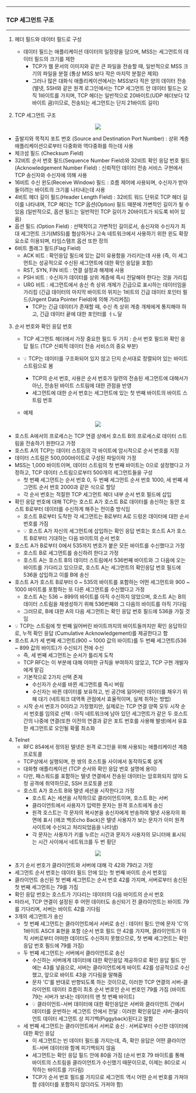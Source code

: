 -----
### TCP 세그먼트 구조
-----
1. 헤더 필드와 데이터 필드로 구성
   - 데이터 필드는 애플리케이션 데이터의 일정량을 담으며, MSS는 세그먼트의 데이터 필드의 크기를 제한
     + TCP가 웹 문서의 이미지와 같은 큰 파일을 전송할 때, 일반적으로 MSS 크기의 파일을 분절 (통상 MSS 보다 작은 마지막 분절은 제외)
     + 그러나 많은 대화식 애플리케이션에서는 MSS보다 작은 양의 데이터 전송 (텔넷, SSH와 같은 원격 로그인에서는 TCP 세그먼트 안 데이터 필드는 오직 1바이트를 가지며, TCP 헤더는 일반적으로 20바이트(UDP 헤더보다 12바이트 큼)이므로, 전송되는 세그먼트는 단지 21바이트 길이)

2. TCP 세그먼트 구조
<div align="center">
<img src="https://github.com/user-attachments/assets/069238aa-b899-43ea-9a52-0ad7372bc9b4">
</div>

  - 출발지와 목적지 포트 번호 (Source and Destination Port Number) : 상위 계층 애플리케이션으로부터 다중화와 역다중화를 하는데 사용
  - 체크섬 필드 (Checksum Field)
  - 32비트 순서 번호 필드(Sequence Number Field)와 32비트 확인 응답 번호 필드(Acknowledgement Number Field) : 신뢰적인 데이터 전송 서비스 구현에서 TCP 송신자와 수신자에 의해 사용
  - 16비트 수신 윈도(Receive Window) 필드 : 흐름 제어에 사용되며, 수신자가 받아들이려는 바이트의 크기를 나타내는데 사용
  - 4비트 헤더 길이 필드(Header Length Field) : 32비트 워드 단위로 TCP 헤더 길이를 나타내며, TCP 헤더는 TCP 옵션(Option) 필드 때문에 가변적인 길이가 될 수 있음 (일반적으로, 옵션 필드는 일반적인 TCP 길이가 20바이트가 되도록 비어 있음)
  - 옵션 필드 (Option Field) : 선택적이고 가변적인 길이로서, 송신자와 수신자가 최대 세그먼트 크기(MSS)를 협상하거나 고속 네트워크에서 사용하기 위한 윈도 확장 요소로 이용되며, 타임스탬프 옵션 또한 정의
  - 6비트 플래그 필드(Flag Field)
    + ACK 비트 : 확인응답 필드에 있는 값이 유용함을 가리키는데 사용 (즉, 이 세그먼트는 성공적으로 수신된 세그먼트에 대한 확인 응답을 포함)
    + RST, SYN, FIN 비트 : 연결 설정과 해제에 사용
    + PSH 비트 : 수신자가 데이터를 상위 계층에 즉시 전달해야 한다는 것을 가리킴
    + URG 비트 : 세그먼트에서 송신 측 상위 개체가 긴급으로 표시하는 데이터임을 가리킴 (긴급 데이터의 마지막 바이트의 위치는 1비트의 긴급 데이터 포인터 필드(Urgent Data Pointer Field)에 의해 가리켜짐)
      * TCP는 긴급 데이터가 존재할 때, 수신 측 상위 계층 개체에게 통지해야 하고, 긴급 데이터 끝에 대한 포인터를 ㅓㄴ달

3. 순서 번호와 확인 응답 번호
   - TCP 세그먼트 헤더에서 가장 중요한 필드 두 가지 : 순서 번호 필드와 확인 응답 필드 (TCP 신뢰적 데이터 전송 서비스의 중요 부분)
   - 💡 TCP는 데이터를 구조화되어 있지 않고 단지 순서대로 정렬되어 있는 바이트 스트림으로 봄
     + TCP의 순서 번호, 사용은 순서 번호가 일련의 전송된 세그먼트에 대해서가 아닌, 전송된 바이트 스트림에 대한 관점을 반영
     + 세그먼트에 대한 순서 번호는 세그먼트에 있는 첫 번째 바이트의 바이트 스트림 번호

   - 예제
<div align="center">
<img src="https://github.com/user-attachments/assets/2f3d661e-36a2-401d-ab13-6fbb277c8d43">
</div>

  - 호스트 A에서의 프로세스는 TCP 연결 상에서 호스트 B의 프로세스로 데이터 스트림을 전송하기 원한다고 가정
  - 호스트 A의 TCP는 데이터 스트림의 각 바이트에 암시적으로 순서 번호를 지정
  - 데이터 스트림은 500,000바이트로 구성된 파일이락 가정
  - MSS는 1,000 바이트이며, 데이터 스트림의 첫 번째 바이트는 0으로 설정했다고 가정하고, TCP 데이터 스트림으로부터 500개의 세그먼트들을 구성
    + 첫 번째 세그먼트는 순서 번호 0, 두 번째 세그먼트 순서 번호 1000, 세 번쨰 세그먼트 순서 번호 2000과 같은 식으로 할당
    + 각 순서 번호는 적절한 TCP 세그먼트 헤더 내부 순서 번호 필드에 삽입
  - 확인 응답 번호에 대해 TCP는 호스트 A가 호스트 B로 데이터를 송신하는 동안 호스트 B로부터 데이터를 수신하게 해주는 전이중 방식임
    + 호스트 B로부터 도착한 각 세그먼트는 B로부터 A로 드렁온 데이터에 대한 순서 번호를 가짐
    + 💡 호스트 A가 자신의 세그먼트에 삽입하는 확인 응답 번호는 호스트 A가 호스트 B로부터 기대하는 다음 바이트의 순서 번호
  - 호스트 A가 B로부터 0에서 535까지 번호가 붙은 모든 바이트를 수신했다고 가정
    + 호스트 B로 세그먼트를 송신하려 한다고 가정
    + 호스트 A는 호스트 B의 데이터 스트림에서 536번째 바이트와 그 다음에 오는 바이트를 기다리고 있으므로, 호스트 A는 세그먼트의 확인응답 번호 필드에 536을 삽입하고 이를 B에 송신
  - 호스트 A가 호스트 B로부터 0 ~ 535의 바이트를 포함하는 어떤 세그먼트와 900 ~ 1000 바이트를 포함하는 또 다른 세그먼트를 수신했다고 가정
    + 호스트 A는 536 ~ 899의 바이트를 아직 수신하지 않았으며, 호스트 A는 B의 데이터 스트림을 재생성하기 위해 536번째와 그 다음의 바이트를 아직 기다림
    + 그러므로, B에 대한 A의 다음 세그먼트는 확인 응답 번호 필드에 536을 가질 것임
  - 💡 TCP는 스트림에 첫 번째 잃어버린 바이트까지의 바이트들까지만 확인 응답하므로, 누적 확인 응답 (Cumulative Acknowledgement)를 제공한다고 함
  - 호스트 A가 세 번째 세그먼트(900 ~ 1000 값의 바이트)를 두 번째 세그먼트(536 ~ 899 값의 바이트)가 수신되기 전에 수신
    + 즉, 세 번째 세그먼트는 순서가 틀리게 도착
    + TCP RFC는 이 부분에 대해 어떠한 규칙을 부여하지 않았고, TCP 구현 개발자에게 맡김
    + 기본적으로 2가지 선택 존재
      * 수신자가 순서를 바뀐 세그먼트를 즉시 버림
      * 수신자는 바뀐 데이터를 보유하고, 빈 공간에 잃어버린 데이터를 채우기 위해 대기 (네트워크 대역폭 관점에서 효율적이며, 실제 취하는 방법)
    + 시작 순서 번호가 0이라고 가정했지만, 실제로는 TCP 연결 양쪽 모두 시작 순서 번호를 임의로 선택 : 아직 네트워크에 남아 있던 세그먼트가 같은 두 호스트 간의 나중에 연결(또한 이전의 연결과 같은 포트 번호를 사용해 발생)에서 유효한 세그먼트로 오인될 확률 최소화

4. Telnet
   - RFC 854에서 정의된 텔넷은 원격 로그인을 위해 사용되는 애플리케이션 계층 프로토콜
   - TCP상에서 실행되며, 한 쌍의 호스트들 사이에서 동작하도록 설계
   - 대화형 애플리케이션 (TCP 순서와 확인 응답 번호 설명에 용이)
   - 다만, 패스워드를 포함하는 텔넷 연결에서 전송된 데이터는 암호화되지 않아 도청 공격에 취약하므로, SSH 프로토콜 선호
   - 호스트 A가 호스트 B와 텔넷 세션을 시작한다고 가정
     + 호스트 A는 세션을 시작하므로 클라이언트이며, 호스트 B는 서버
     + 클라이언트에서 사용자가 입력한 문자는 원격 호스트에게 송신
     + 원격 호스트는 각 문자의 복사본을 송신자에게 반송하여 텔넷 사용자의 화면에 표시 (에코 백(Echo Back)은 텔넷 사용자가 보는 문자가 이미 원격 사이트에 수신되고 처리되었음을 나타냄)
     + 각 문자는 사용자가 키를 누르는 시간과 문자가 사용자의 모니터에 표시되는 시간 사이에서 네트워크를 두 번 횡단

<div align="center">
<img src="https://github.com/user-attachments/assets/d44aad35-31b7-4b06-bc7e-81e6327364fd">
</div>

  - 초기 순서 번호가 클라이언트와 서버에 대해 각 42와 79라고 가정
  - 세그먼트 순서 번호는 데이터 필드 안에 있는 첫 번째 바이트 순서 번호임
  - 클라이언트 송신된 첫 번째 세그먼트는 순서 번호 42를 가지며, 서버로부터 송신된 첫 번째 세그먼트는 79를 가짐
  - 확인 응답 번호는 호스트가 기다리는 데이터의 다음 바이트의 순서 번호
  - 따라서, TCP 연결이 설정된 후 어떤 데이터도 송신되기 전 클라이언트는 바이트 79를 기다리며, 서버는 바이트 42를 기다림
  - 3개의 세그먼트가 송신
    + 첫 번째 세그먼트는 클라이언트에서 서버로 송신 : 데이터 필드 안에 문자 'C'의 1바이트 ASCII 표현을 포함 (순서 번호 필드 안 42를 가지며, 클라이언트가 아직 서버로부터 어떠한 데이터도 수신하지 못했으므로, 첫 번째 세그먼트는 확인 응답 번호 필드에 79를 가짐)
    + 두 번쨰 세그먼트는 서버에서 클라이언트로 송신
      * 수신하는 서버에게 데이터에 대한 확인응답 제공하므로 확인 응답 필드 안에는 43를 넣음으로, 서버는 클라이언트에게 바이트 42를 성공적으로 수신했고, 앞으로 바이트 43을 기다림을 말해줌
      * 문자 'C'를 반대로 반향되도록 하는 것이므로, 이러한 TCP 연결의 서버-클라이언트 데이터 흐름이 최초 순서 번호인 순서 번호인 79를 가짐 (바이트 79는 서버가 보내는 데이터의 맨 첫 번째 바이트)
      * 💡 클라이언트-서버 데이터에 대한 확인응답은 서버와 클라이언트 간에서 데이터를 운반하는 세그먼트 안에서 전달 : 이러한 확인응답은 서버-클라이언트 데이터 세그먼트 상 피기백(Piggyback)된다고 말함
    + 세 번째 세그먼트는 클라이언트에서 서버로 송신 : 서버로부터 수신한 데이터에 대한 확인 응답
      * 이 세그먼트는 빈 데이터 필드를 가지는데, 즉, 확인 응답은 어떤 클라이언트-서버 데이터와 함께 피기백되지 않음
      * 세그먼트는 확인 응답 필드 안에 80을 가짐 (순서 번호 79 바이트를 통해 바이트의 스트림을 클라이언트가 수신했기 때문이므로, 이제는 80으로 시작하는 바이트를 기다림)
      * TCP가 순서 번호 필드를 가지므로 세그먼트 역시 어떤 순서 번호를 가져야 함 (데이터를 포함하지 않더라도 가져야 함)
